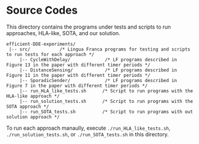 # Source Codes
This directory contains the programs under tests and scripts to run approaches, HLA-like, SOTA, and our solution.
```
efficient-DDE-experiments/
 |-- src/           /* Lingua Franca programs for testing and scripts to run tests for each approach */
     |-- CycleWithDelay/             /* LF programs described in Figure 13 in the paper with different timer periods */
     |-- DistanceSensing/            /* LF programs described in Figure 11 in the paper with different timer periods */
     |-- SporadicSender/             /* LF programs described in Figure 7 in the paper with different timer periods */
     |-- run_HLA_like_tests.sh      /* Script to run programs with the HLA-like approach */
     |-- run_solution_tests.sh      /* Script to run programs with the SOTA approach */
     |-- run_SOTA_tests.sh          /* Script to run programs with out solution approach */
```

To run each approach manaully, execute `./run_HLA_like_tests.sh`, `./run_solution_tests.sh`, or `./run_SOTA_tests.sh` in this directory.
